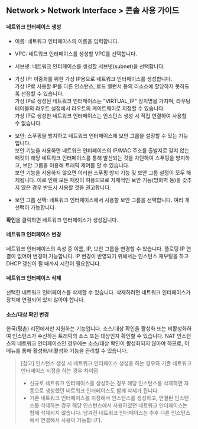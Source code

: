 ## Network > Network Interface > 콘솔 사용 가이드


#### 네트워크 인터페이스 생성

* 이름: 네트워크 인터페이스의 이름을 입력합니다.

* VPC: 네트워크 인터페이스를 생성할 VPC를 선택합니다.

* 서브넷: 네트워크 인터페이스를 생성할 서브넷(subnet)을 선택합니다.

* 가상 IP: 이중화를 위한 가상 IP용으로 네트워크 인터페이스를 생성합니다.<br>가상 IP로 사용할 IP를 다른 인스턴스, 로드 밸런서 등의 리소스에 할당하지 못하도록 선점할 수 있습니다.<br>가상 IP로 생성된 네트워크 인터페이스는 "VIRTUAL_IP" 장치명을 가지며, 라우팅 테이블의 라우트 설정에서 라우트의 게이트웨이로 지정할 수 있습니다.<br>가상 IP로 생성한 네트워크 인터페이스는 인스턴스 생성 시 직접 연결하여 사용할 수 없습니다.

* 보안: 스푸핑을 방지하고 네트워크 인터페이스에 보안 그룹을 설정할 수 있는 기능입니다.<br>보안 기능을 사용하면 네트워크 인터페이스의 IP/MAC 주소를 출발지로 갖지 않는 패킷이 해당 네트워크 인터페이스를 통해 발신되는 것을 차단하여 스푸핑을 방지하고, 보안 그룹을 이용해 트래픽 제어를 할 수 있습니다. <br>보안 기능을 사용하지 않으면 이러한 스푸핑 방지 기능 및 보안 그룹 설정이 모두 해제됩니다. 이로 인해 모든 패킷이 허용되므로 자체적인 보안 기능(방화벽 등)을 갖추지 않은 경우 반드시 사용할 것을 권고합니다.

* 보안 그룹 선택: 네트워크 인터페이스에서 사용할 보안 그룹을 선택합니다. 여러 개 선택이 가능합니다.

**확인**을 클릭하면 네트워크 인터페이스가 생성됩니다.

#### 네트워크 인터페이스 변경
네트워크 인터페이스의 속성 중 이름, IP, 보안 그룹을 변경할 수 있습니다.
플로팅 IP 연결이 없어야 변경이 가능합니다.
IP 변경이 반영되기 위해서는 인스턴스 재부팅을 하고 DHCP 갱신이 될 때까지 시간이 필요합니다.

#### 네트워크 인터페이스 삭제
선택한 네트워크 인터페이스를 삭제할 수 있습니다.
삭제하려면 네트워크 인터페이스가 장치에 연결되어 있지 않아야 합니다.

#### 소스/대상 확인 변경
한국(평촌) 리전에서만 지원하는 기능입니다.
소스/대상 확인을 활성화 또는 비활성화하여 인스턴스가 수신하는 트래픽의 소스 또는 대상인지 확인할 수 있습니다.
NAT 인스턴스의 네트워크 인터페이스인 경우에는 소스/대상 확인이 활성화되지 않아야 하므로, 이 메뉴를 통해 활성화/비활성화 기능을 관리할 수 있습니다.

> [참고] 인스턴스 생성 시 네트워크 인터페이스 생성을 하는 경우와 기존 네트워크 인터페이스 지정을 하는 경우 차이점
>
> * 신규로 네트워크 인터페이스를 생성하는 경우
>   해당 인스턴스를 삭제하면 자동으로 생성했던 네트워크 인터페이스도 함께 삭제가 됩니다.
> * 기존 네트워크 인터페이스를 지정해서 인스턴스를 생성하고, 연결된 인스턴스를 삭제하는 경우
>   해당 인스턴스에서 사용하였던 네트워크 인터페이스는 함께 삭제되지 않습니다. 남겨진 네트워크 인터페이스는 추후 다른 인스턴스에서 연결해서 사용이 가능합니다.
